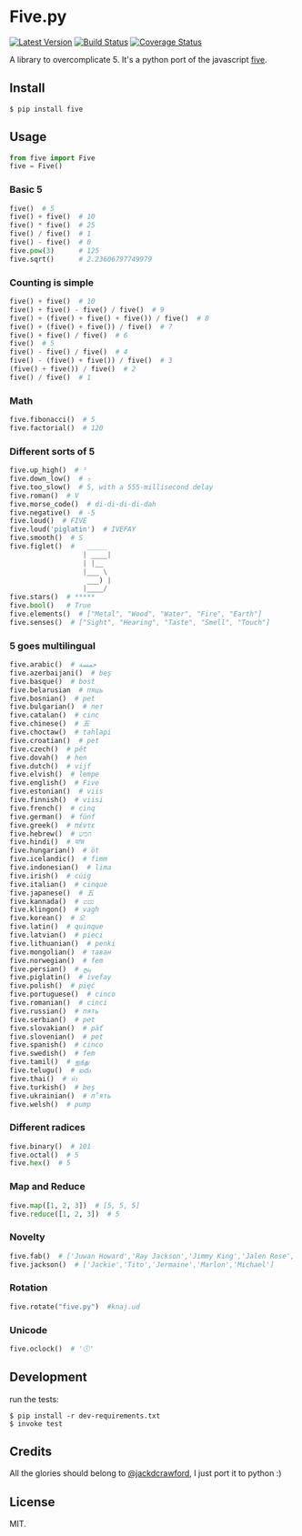 # Five.py

[![Latest Version][1]][2]
[![Build Status][3]][4]
[![Coverage Status][5]][6]

A library to overcomplicate 5. It's a python port of the javascript [five][].


## Install

    $ pip install five


## Usage

```python
from five import Five
five = Five()
```

### Basic 5
```python
five()  # 5
five() + five()  # 10
five() * five()  # 25
five() / five()  # 1
five() - five()  # 0
five.pow(3)      # 125
five.sqrt()      # 2.23606797749979
```

### Counting is simple
```python
five() + five()  # 10
five() + five() - five() / five()  # 9
five() + (five() + five() + five()) / five()  # 8
five() + (five() + five()) / five()  # 7
five() + five() / five()  # 6
five()  # 5
five() - five() / five()  # 4
five() - (five() + five()) / five()  # 3
(five() + five()) / five()  # 2
five() / five()  # 1
```

### Math
```python
five.fibonacci()  # 5
five.factorial()  # 120
```

### Different sorts of 5
```python
five.up_high()  # ⁵
five.down_low()  # ₅
five.too_slow()  # 5, with a 555-millisecond delay
five.roman()  # V
five.morse_code()  # di-di-di-di-dah
five.negative()  # -5
five.loud()  # FIVE
five.loud('piglatin')  # IVEFAY
five.smooth()  # S
five.figlet()  #   _____
                  | ____|
                  | |__
                  |___ \
                   ___) |
                  |____/
five.stars()  # *****
five.bool()   # True
five.elements()  # ["Metal", "Wood", "Water", "Fire", "Earth"]
five.senses()  # ["Sight", "Hearing", "Taste", "Smell", "Touch"]
```

### 5 goes multilingual
```python
five.arabic()  # خمسة
five.azerbaijani()  # beş
five.basque()  # bost
five.belarusian  # пяць
five.bosnian()  # pet
five.bulgarian()  # пет
five.catalan()  # cinc
five.chinese()  # 五
five.choctaw()  # tahlapi
five.croatian()  # pet
five.czech()  # pět
five.dovah()  # hen
five.dutch()  # vijf
five.elvish()  # lempe
five.english()  # Five
five.estonian()  # viis
five.finnish()  # viisi
five.french()  # cinq
five.german()  # fünf
five.greek()  # πέντε
five.hebrew()  # חמש
five.hindi()  # पांच
five.hungarian()  # öt
five.icelandic()  # fimm
five.indonesian()  # lima
five.irish()  # cúig
five.italian()  # cinque
five.japanese()  # 五
five.kannada()  # ಐದು
five.klingon()  # vagh
five.korean()  # 오
five.latin()  # quinque
five.latvian()  # pieci
five.lithuanian()  # penki
five.mongolian()  # таван
five.norwegian()  # fem
five.persian()  # پنج
five.piglatin()  # ivefay
five.polish()  # pięć
five.portuguese()  # cinco
five.romanian()  # cinci
five.russian()  # пять
five.serbian()  # pet
five.slovakian()  # päť
five.slovenian()  # pet
five.spanish()  # cinco
five.swedish()  # fem
five.tamil()  # ஐந்து
five.telugu()  # ఐదు
five.thai()  # ห้า
five.turkish()  # beş
five.ukrainian()  # п’ять
five.welsh()  # pump
```

### Different radices
```python
five.binary()  # 101
five.octal()  # 5
five.hex()  # 5
```

### Map and Reduce
```python
five.map([1, 2, 3])  # [5, 5, 5]
five.reduce([1, 2, 3])  # 5
```

### Novelty
```python
five.fab()  # ['Juwan Howard','Ray Jackson','Jimmy King','Jalen Rose','Chris Webber']
five.jackson()  # ['Jackie','Tito','Jermaine','Marlon','Michael']
```

### Rotation
```python
five.rotate("five.py")  #knaj.ud
```

### Unicode
```python
five.oclock()  # '🕔'
```

## Development

run the tests:

    $ pip install -r dev-requirements.txt
    $ invoke test

## Credits

All the glories should belong to [@jackdcrawford][], I just port it to python :)

## License

MIT.

[1]: http://img.shields.io/pypi/v/five.svg
[2]: https://pypi.python.org/pypi/five
[3]: https://travis-ci.org/lord63/five.py.svg
[4]: https://travis-ci.org/lord63/five.py
[5]: https://coveralls.io/repos/lord63/five.py/badge.svg
[6]: https://coveralls.io/r/lord63/five.py
[five]: https://github.com/jackdcrawford/five
[@jackdcrawford]: https://github.com/jackdcrawford

